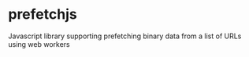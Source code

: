 # prefetchjs
Javascript library supporting prefetching binary data from a list of URLs using web workers
